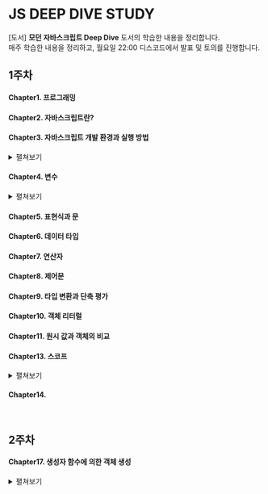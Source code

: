 # JS DEEP DIVE STUDY

[도서] <strong>모던 자바스크립트 Deep Dive</strong> 도서의 학습한 내용을 정리합니다. <br />
매주 학습한 내용을 정리하고, 월요일 22:00 디스코드에서 발표 및 토의를 진행합니다.

## 1주차

#### Chapter1. 프로그래밍

#### Chapter2. 자바스크립트란?

#### Chapter3. 자바스크립트 개발 환경과 실행 방법

<details>
<summary>펼쳐보기</summary>
<div markdown="1">

### 3.1 자바스크립트 실행 환경

- js는 브라우저 환경/ Node.js 환경에서 동작한다.
  - 브라우저 환경 : js를 실행해 웹을 브라우저 화면에 렌더링하는 게 목적 / 따라서 클라이언트 사이드 Web API (ex. DOM API)를 기본 제공한다.
  - Node.js : 브라우저 외부에서 js 실행 환경을 제공하는 게 목적 / 파일 시스템(고유의 api)을 제공, 서버 단이기 때문

### 3.3 Node.js

- node.js : 크롬 v8 js 엔진으로 빌드된 js 런타임 환경
- npm : js 패키지 매니저. node.js에서 사용할 수 있는 모듈을 패키지화해서 모아둔 저장소이자, 패키지 설치와 관리를 위한 cli이다.

</div>
</details>

#### Chapter4. 변수

<details>
<summary>펼쳐보기</summary>
<div markdown="1">

### 4.1 변수란?

- 메모리(1바이트 단위)에 데이터를 저장
- 메모리 셀은 각자 메모리 주소를 가짐.
- 해당 메모리 주소의 값을 CPU가 읽어서 표현식의 연산 수행
- 이러한 메모리 공간을 재사용하기 위해, 변수가 만들어짐

- 변수 : 하나의 값을 저장하기 위해 확보한 메모리 공간 자체, 혹은 그 공간을 식별하기 위한 이름
  - 할당 : 변수에 값을 저장
  - 참조 : 변수에 저장된 값을 읽어들임

### 4.2 식별자

- 식별자 : 어떤 값을 구별해서 식별할 수 있는 고유한 이름

  - 값이 저장되어있는 메모리 주소와 매핑관계
  - 매핑 정보도 메모리에 저장됨
  - 즉, 식별자는 값이 아니라 메모리 주소를 기억함

- 함수, 클래스, 변수 모두 고유한 메모리 공간을 가지고 식별할 수 있으므로 식별자에 해당한다.

### 4.3 변수 선언

- 변수를 선언한다 == 변수를 생성한다. 메모리 공간을 확보하고 변수 이름과 공간을 연결해 저장할 수 있게 준비하는 것

  - var, let, const(ES6) 활용

  * 키워드: var과 같이, js엔진이 수행할 동작이 규정되어있는 명령어

- 암묵적으로 선언과 동시에 undefined값이 할당됨

  - 그렇기에 이전에 다른 application에서 사용했던 값이 남아있는 garbage value 문제를 막을 수 있음

- Reference Error : 식별자를 통해 값을 참조하려 했지만 js엔진이 등록된 식별자를 찾을 수 없을 때 발생하는 에러
- 식별자와 스코프는 실행 context에서 관리된다.

### 4.4 변수 선언의 실행 시점과 변수 호이스팅

```
console.log(score); //undefined
var score =1;
```

- js 코드는 인터프리터에 의해 한줄 씩 순차적으로 실행된다.
- 변수 선언은 런타임(소스코드가 한 줄씩 실행되는 시점)이 아니라, 그 이전 단계에서 먼저 실행된다.
  - 변수 선언이 다른 코드보다 먼저 실행된다.
  - js 엔진은 런타임 전에 소스코드의 평가 과정을 거친다.
  - 이때 변수 선언을 포함한 모든 선언문을 먼저 실행한다.
- 변수 호이스팅 : 변수 선언문이 코드의 선두로 끌어 올려진 것처럼 동작하는 특징

### 4.5 값의 할당

- 선언과 다르게 할당은 런타임에 실행됨
- 선언 이후 값을 할당될 때는 선언된 메모리 주소의 값이 변경되는 것이 아니다. 새로운 메모리 공간을 확보하고 할당 값을 넣는다.

```
console.log(score); //undefined
score =1;
var score;
console.log(score); //1
```

### 4.6 값의 재할당

- 상수는 재할당할 수 없다.
- 재할당되면 이전에 할당되었던 메모리 공간은 garbage가 된다. 메모리에서 언제 해제될지는 알 수 없다. garbage collector가 수행한다.
  - 따라서 메모리의 할당과 해제를 관여할 수 없기에 js는 unmanaged language다.

### 4.7 식별자 네이밍 규칙

- 카멜 케이스 : firstName
- 스네이크 케이스 : first_name
- 파스칼 케이스 : FirstName
- 헝가리언 케이스 : strFirstName

</div>
</details>

#### Chapter5. 표현식과 문

#### Chapter6. 데이터 타입

#### Chapter7. 연산자

#### Chapter8. 제어문

#### Chapter9. 타입 변환과 단축 평가

#### Chapter10. 객체 리터럴

#### Chapter11. 원시 값과 객체의 비교

#### Chapter13. 스코프

<details>
<summary>펼쳐보기</summary>
<div markdown="1">

### 13.1 스코프란?

- 함수의 매개변수가 함수 몸체 내부에서만 참조할 수 있는 유효범위와 관련이 있다
- 변수, 함수, 클래스 이름 (모든 식별자) : 자신이 선언된 위치에 의해 유효범위 (다른 코드가 변수를 참조할 수 있는 범위)가 결정됨

  - 이를 스코프라 한다.
  - 스코프 : 식별자가 유효한 범위

- 식별자 결정: js엔진이 스코프를 통해 어떤 변수를 참조해야할지 결정하는 것
  - 스코프란, js엔진이 식별자를 검색할 때 사용하는 규칙이기도 하다.
  * 코드 context는 lexical 환경으로 이루어진다. 이를 실행 context로 구현하였으며, 모든 코드가 실행 context에서 실행된다.
  - 스코프를 통해 같은 이름의 변수를 구분한다. 즉, 스코프는 네임스페이스다.

### 13.2 스코프의 종류

- 코드의 구분 - 전역 코드 / 지역 코드 - 변수는 자신이 선언된 위치에 따라 스코프가 결정됨 - 전역에서 설정된 전역 스코프를 갖는 전역 변수 / 지역에서 설정된 지역 스코프를 갖는 지역 변수
  지역 스코프

      - 전역 : 코드의 가장 바깥 영역
      - 지역 : 함수 몸체 내부

- 지역 변수는 자신의 지역 스코프와 하위 스코프에서 유효함
- 참조할 변수를 검색하는 것은 스코프 체인에 따라서.

### 13.3 스코프 체인

- 중첩 함수 형태에서는 스코프가 계층적 구조를 갖게 된다
- 모든 지역 스코프의 최상위 스코프는 전역 스코프

#### 13.3.1 스코프 체인과 변수 검색

- 변수 참조시, js엔진은 스코프 체인에 따라 변수를 참조하는 스코프에서 시작해 상위 방향으로 이동하며 선언된 변수를 검색(identifier resolution)함.
- 물리적 실체

  - js엔진이 코드 실행 전 {식별자 : 렉시컬 환경} [자료구조]을 만든다

- 하위 스코프의 유효변수를 상위 스코프에서는 참조할 수 없음
  - 상속에서, 자식의 자산을 부모가 사용할 수 없는 것과 유사한 개념

#### 13.3.2 스코프 체인과 함수 검색

- 함수 선언문 시, 런타임 이전에 함수 객체가 생성
  js엔진이 함수이름의 식별자를 만듦 ->
  그 후 만들어진 함수 객체가 식별자에 할당됨.
- 즉 함수도 식별자에 해당하고, 그렇기에 스코프를 가짐.
- 따라서 스코프는 '변수를 검색하는 규칙'이라기 보다 더 범용적으로 '식별자를 검색하는 규칙'이 맞음.

### 13.4 함수 레벨 스코프

- 코드 블록이 아닌 함수에 의해 지역 스코프가 생성됨.
- var : 함수의 코드 블록을 지역 스코프로 인정
  - const, let : 블록 스코프 지원

### 13.5 렉시컬 스코프

```
var x = 1
function foo(){
    var x = 10;
    bar()
}
function bar(){
    console.log(x)
}
foo(); //1
bar(); // 1
```

bar 함수의 상위 스코프는?

1. 함수가 어디서 호출됐는지 (동적 스코프)
   - 선언되는 시점이 아닌 호출되는 시점에 동적으로 추적
2. 함수가 어디서 정의됐는지 (렉시컬, 정적 스코프)
   - 함수 정의가 평가되는 시점에서 정적으로

- 함수의 상위 스코프는 자신이 정의된 스코프이다.
- 그렇기에 bar함수의 상위 스코프는 전역 스코프이다.

</div>
</details>

#### Chapter14.

<br/>

## 2주차

#### Chapter17. 생성자 함수에 의한 객체 생성

<details>
<summary>펼쳐보기</summary>
<div markdown="1">

### 17.1 Object 생성자 함수

- 생성자 함수
  - New 연산자와 함께 호출
  - 객체(인스턴스)를 생성
  - 생성자함수에 의해 생성된 객체가 인스턴스.
  - Object 외에 다양한 생성자 함수를 제공한다. 이때 반환 인스턴스의 타입은 object(Function 제외) - String, Number, Boolean, Function

## 17.2 생성자 함수

### 17.2.1 객체 리터럴에 의한 객체 생성 방식의 문제점

- 프로퍼티를 통해 객체의 상태를 표현, 메서드를 통해 프로퍼티를 참조하고 조작하는 동작을 표현
- 프로퍼티 구조가 동일함에도 매번 같은 프로퍼티&메서드를 반복해야함.

### 17.2.2 생성자 함수에 의한 객체 생성 방식의 장점

- 객체를 생성하는 템플릿처럼 활용 가능
- 일반 함수로서 호출된 생성자 함수 내의 this는 전역 객체를 가리킴

### 17.2.3 생성자 함수 인스턴스 생성 과정

```js
function Circle(radius) {
  // 1. 암묵적으로 인스턴스가 생성되고 this에 바인딩된다.

  // 2. this에 바인딩되어 있는 인스턴스를 초기화한다.
  this.radius = radius;
  this.getDiameter = function () {
    return 2 * this.radius;
  };

  // case1. nothing: 완성된 인스턴스가 바인딩된 this가 암묵적으로 반환된다.
  // case2. 명시적인 객체 반환 : 암묵적인 this 반환이 무시된다.
  return {};
  // case3. 명시적인 값 반환 : 원시값 반환은 무시된다.
  return 100;
}
```

- 인스턴스를 생성하는 것
  - 암묵적으로 빈 객체 생성 -> 인스턴스가 this와 바인딩
  - 런타임 이전에 실행
- 생성된 인스턴스를 초기화하는 것
  - 인스턴스 프로퍼티에 할당해 초기화
- 인스턴스 반환 - 기본적으로 this를 반환 - 명시적 객체 반환은 인정되지만, 원시값은 반환 안됨. - 생성자 함수 내부에서 return은 반드시 생략해야.

### 17.2.4 내부 메서드, [[Call]] [[Constructor]]

- 내부 슬롯([[Environment], [[FormalParameters]]), 내부 메서드([[Call]] [[Constructor]])
- 일반 함수는 객체이다. 하지만 일반 객체와 다르게 일반 함수는 호출 가능하다.
- [[Call]] : 함수가 일반 함수로서 호출될 때
  - Callable, 호출할 수 있는 객체
- [[Constructor]] : new 연산자와 함께 생성자로 호출될 때

  - Contructor, 호출할 수 없는 객체

- 함수 객체는 Callable이면서 constructor(일반 함수이면서 생성자 함수)이거나, callable이면서 non-contractor(일반함수로만 호출하는 객체)이다.

### 17.2.5 constructor VS non-constructor

- constructor를 구분하는 방법
  - ES6의 메서드 축약 표현
  - 함수 선언문, 함수 표현식

```js
// 일반 함수 정의: 함수 선언문, 함수 표현식
function foo() {}
const bar = function () {};
// 프로퍼티 x의 값으로 할당된 일반 함수로 정의된 함수. 이는 메서드가 아니다.
const baz = {
  x: function () {},
};
// 일반 함수로 정의된 것만이 constructor이다.
new foo();
new bar();

new baz.x();

//화살표 함수 정의
const arrow = () => {};

new arrow(); // TypeError : arrow is not a constuctor

// 메서드 정의 : ES6의 메서드 축약 표현에서만 메서드로 인정
const obj = {
  x() {},
};

new obj.x(); // TypeError : arrow is not a constuctor
```

- non-constructor 함수 객체를 생성자 함수로 호출하면 에러가 발생한다.

### 17.2.6 new 연산자

- New 연산자와 함께 호출하면 -> 생성자 함수로 동작
  - 이때엔 함수 객체의 내부 메서드 중 [[Call]]이 아니라 [[Constructor]]가 호출된다.
  - 함수 내부의 this 또한 생성자 함수가 생성할 인스턴스를 가리킴
- 일반 함수로 호출 시엔 this는 전역 객체 window를 가리키게 된다.

```js
// 생성자 함수
function Circle(radius) {
  this.radius = radius;
  this.getDiameter = function () {
    return 2 * this.radius;
  };
}

//new 연산자 없이 생성자 함수를 호출하면 일반 함수로 호출됨
const circle = Circle(5);
console.log(circle); // undefined (return 값이 없으므로)

//일반 함수 내부의 this는 전역 객체 window를 가리킨다.
console.log(radius); //5
console.log(getDiameter()); //10

circle.getDiameter(); // TypeError : Cannot read property 'getDiameter' of undefined
```

### 17.2.7 new.target

- 생성자 함수가 new 연산자 없이 호출되는 걸 방지하기 위한 ES6의 지원
- Constructor 모든 함수 내부에서 암묵적인 지역 변수처럼 사용되는 메타 프로퍼티
  - New 연산자와 함께 사용되는 경우
    - New.target 은 함수 자신을,
  - New 연산자 없이 일반 함수로 호출된 경우
    - Undefined 이다.

```js
// 생성자 함수
function Circle(radius){
    // 이 함수가 new 연산자와 함께 호출되지 않았다면 undefined
    if(!new.target){
	    // new 없이 호출된다면
        // new 연산자와 함께 생성자 함수를 재귀 호출해, 생성된 인스턴스를 반환한다
        return new Circle(radius);
    }
    this.radius = radius;
    this.getDiameter = function(){
        return 2*this.radius;
    };
}

// new 연산자 없이 생성자 함수를 호출해도 new.target을 통해 생성자 함수로 호출된다.
const circle = Circle(5);
console.log(circle.getDiameter()); // 올바른 값 5 호출


</div>
</details>

## 3주차

## 4주차

## 5주차

## 6주차

## 7주차

## 8주차

## 9주차

## 10주차

## 11주차

## 12주차
```
